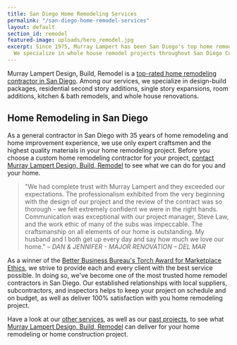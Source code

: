 ```yaml
---
title: San Diego Home Remodeling Services
permalink: "/san-diego-home-remodel-services"
layout: default
section_id: remodel
featured-image: uploads/hero_remodel.jpg
excerpt: Since 1975, Murray Lampert has been San Diego's top home remodeling contractor.
  We specialize in whole house remodel projects throughout San Diego County.
---
```


Murray Lampert Design, Build, Remodel is a [top-rated home remodeling contractor in San Diego](/reviews). Among our services, we specialize in design-build packages, residential second story additions, single story expansions, room additions, kitchen & bath remodels, and whole house renovations.

## Home Remodeling in San Diego

As a general contractor in San Diego with 35 years of home remodeling and home improvement experience, we use only expert craftsmen and the highest quality materials in your home remodeling project. Before you choose a custom home remodeling contractor for your project, [contact Murray Lampert Design, Build, Remodel](/contact) to see what we can do for you and your home.

> "We had complete trust with Murray Lampert and they exceeded our expectations. The professionalism exhibited from the very beginning with the design of our project and the review of the contract was so thorough - we felt extremely confident we were in the right hands. Communication was exceptional with our project manager, Steve Law, and the work ethic of many of the subs was impeccable. The craftsmanship on all elements of our home is outstanding. My husband and I both get up every day and say how much we love our home." – _DAN &amp; JENNIFER - MAJOR RENOVATION – DEL MAR_

As a winner of the [Better Business Bureau's Torch Award for Marketplace Ethics](/about-murray-lampert-design-build-remodel/), we strive to provide each and every client with the best service possible. In doing so, we've become one of the most trusted home remodel contractors in San Diego. Our established relationships with local suppliers, subcontractors, and inspectors helps to keep your project on schedule and on budget, as well as deliver 100% satisfaction with you home remodeling project.

Have a look at our [other services](/services), as well as our [past projects](/gallery), to see what [Murray Lampert Design, Build, Remodel](/) can deliver for your home remodeling or home construction project.
